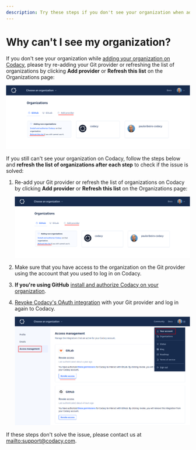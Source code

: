 ```yaml
---
description: Try these steps if you don't see your organization when adding your organization on Codacy.
---
```


# Why can't I see my organization?

If you don't see your organization while [adding your organization on Codacy](../../organizations/what-are-synced-organizations.md#adding-an-organization), please try re-adding your Git provider or refreshing the list of organizations by clicking **Add provider** or **Refresh this list** on the Organizations page:

![Refreshing the list of organizations](images/organization-refresh-list.png)

If you still can't see your organization on Codacy, follow the steps below and **refresh the list of organizations after each step** to check if the issue is solved:

1.  Re-add your Git provider or refresh the list of organizations on Codacy by clicking **Add provider** or **Refresh this list** on the Organizations page:

    ![Refreshing the list of organizations](images/organization-refresh-list.png)

1.  Make sure that you have access to the organization on the Git provider using the account that you used to log in on Codacy.

1.  **If you're using GitHub** [install and authorize Codacy on your organization](https://github.com/apps/codacy-production/installations/new).

1.  [Revoke Codacy's OAuth integration](../../getting-started/which-permissions-does-codacy-need-from-my-account.md#revoking-access-to-integrations) with your Git provider and log in again to Codacy.

    ![Revoking Codacy's OAuth integration](../../getting-started/images/revoke-integration.png)

If these steps don't solve the issue, please contact us at <mailto:support@codacy.com>.
